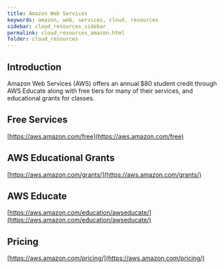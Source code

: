 ```yaml
---
title: Amazon Web Services
keywords: amazon, web, services, cloud, resources
sidebar: cloud_resources_sidebar
permalink: cloud_resources_amazon.html
folder: cloud_resources
---
```


## Introduction

Amazon Web Services (AWS) offers an annual $80 student credit through AWS Educate along with free tiers for many of their services, and educational grants for classes.

## Free Services

[https://aws.amazon.com/free](https://aws.amazon.com/free)

## AWS Educational Grants

[https://aws.amazon.com/grants/](https://aws.amazon.com/grants/)

## AWS Educate

[https://aws.amazon.com/education/awseducate/](https://aws.amazon.com/education/awseducate/)

## Pricing

[https://aws.amazon.com/pricing/](https://aws.amazon.com/pricing/)
